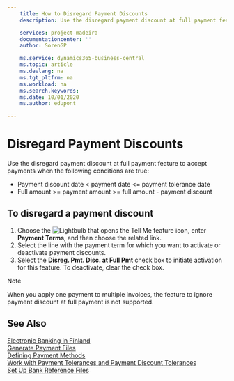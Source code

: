 ```yaml
---
    title: How to Disregard Payment Discounts
    description: Use the disregard payment discount at full payment feature to accept payments when certain conditions are true.

    services: project-madeira 
    documentationcenter: ''
    author: SorenGP

    ms.service: dynamics365-business-central
    ms.topic: article
    ms.devlang: na
    ms.tgt_pltfrm: na
    ms.workload: na
    ms.search.keywords:
    ms.date: 10/01/2020
    ms.author: edupont

---
```

# Disregard Payment Discounts
Use the disregard payment discount at full payment feature to accept payments when the following conditions are true:  

- Payment discount date < payment date <= payment tolerance date  
- Full amount >= payment amount >= full amount - payment discount  

## To disregard a payment discount  

1.  Choose the ![Lightbulb that opens the Tell Me feature](../../media/ui-search/search_small.png "Tell me what you want to do") icon, enter **Payment Terms**, and then choose the related link.  
2.  Select the line with the payment term for which you want to activate or deactivate payment discounts.  
3.  Select the **Disreg. Pmt. Disc. at Full Pmt** check box to initiate activation for this feature. To deactivate, clear the check box.  

> [!NOTE]  
>  When you apply one payment to multiple invoices, the feature to ignore payment discount at full payment is not supported.  

## See Also  
[Electronic Banking in Finland](electronic-banking-in-finland.md)   
[Generate Payment Files](how-to-generate-payment-files.md)   
[Defining Payment Methods](../../finance-payment-methods.md)  
[Work with Payment Tolerances and Payment Discount Tolerances](../../finance-payment-tolerance-and-payment-discount-tolerance.md)     
[Set Up Bank Reference Files](how-to-set-up-bank-reference-files.md)
